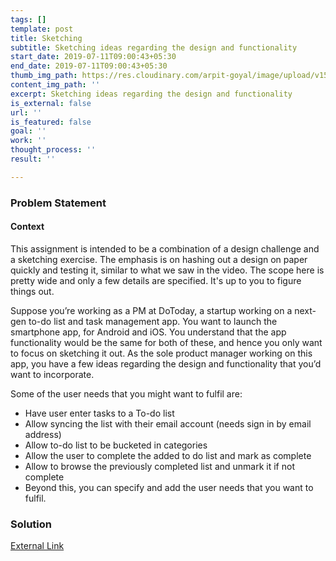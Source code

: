 ```yaml
---
tags: []
template: post
title: Sketching
subtitle: Sketching ideas regarding the design and functionality
start_date: 2019-07-11T09:00:43+05:30
end_date: 2019-07-11T09:00:43+05:30
thumb_img_path: https://res.cloudinary.com/arpit-goyal/image/upload/v1562772588/6.jpg
content_img_path: ''
excerpt: Sketching ideas regarding the design and functionality
is_external: false
url: ''
is_featured: false
goal: ''
work: ''
thought_process: ''
result: ''

---
```

### Problem Statement

#### Context

This assignment is intended to be a combination of a design challenge and a sketching exercise. The emphasis is on hashing out a design on paper quickly and testing it, similar to what we saw in the video. The scope here is pretty wide and only a few details are specified. It's up to you to figure things out.

Suppose you’re working as a PM at DoToday, a startup working on a next-gen to-do list and task management app. You want to launch the smartphone app, for Android and iOS. You understand that the app functionality would be the same for both of these, and hence you only want to focus on sketching it out. As the sole product manager working on this app, you have a few ideas regarding the design and functionality that you’d want to incorporate.

Some of the user needs that you might want to fulfil are:

* Have user enter tasks to a To-do list
* Allow syncing the list with their email account (needs sign in by email address)
* Allow to-do list to be bucketed in categories
* Allow the user to complete the added to do list and mark as complete
* Allow to browse the previously completed list and unmark it if not complete
* Beyond this, you can specify and add the user needs that you want to fulfil.

### Solution

[External Link](https://drive.google.com/open?id=1TrJvpS4QQ8Xu6JU3osgKlNIA-BSvI44L "Google Drive link to Slides")